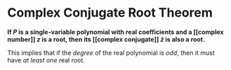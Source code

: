 # Complex Conjugate Root Theorem
**If $P$ is a single-variable polynomial with real coefficients and a [[complex number]] $z$ is a root, then its [[complex conjugate]] $\bar{z}$ is also a root.**

This implies that if the *degree* of the real polynomial is *odd*, then it must have *at least one* real root.
